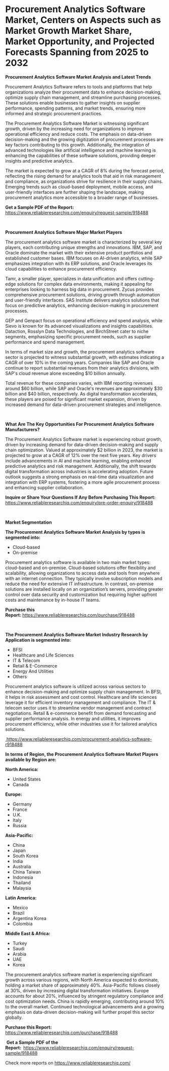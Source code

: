 <p><h1>Procurement Analytics Software Market, Centers on Aspects such as Market Growth Market Share, Market Opportunity, and Projected Forecasts Spanning from 2025 to 2032</h1></p><p><strong>Procurement Analytics Software Market Analysis and Latest Trends</strong></p>
<p><p>Procurement Analytics Software refers to tools and platforms that help organizations analyze their procurement data to enhance decision-making, optimize supply chain management, and streamline purchasing processes. These solutions enable businesses to gather insights on supplier performance, spending patterns, and market trends, ensuring more informed and strategic procurement practices.</p><p>The Procurement Analytics Software Market is witnessing significant growth, driven by the increasing need for organizations to improve operational efficiency and reduce costs. The emphasis on data-driven decision-making and the growing digitization of procurement processes are key factors contributing to this growth. Additionally, the integration of advanced technologies like artificial intelligence and machine learning is enhancing the capabilities of these software solutions, providing deeper insights and predictive analytics.</p><p>The market is expected to grow at a CAGR of 8% during the forecast period, reflecting the rising demand for analytics tools that aid in risk management and compliance, as organizations strive for resilience in their supply chains. Emerging trends such as cloud-based deployment, mobile access, and user-friendly interfaces are further shaping the landscape, making procurement analytics more accessible to a broader range of businesses.</p></p>
<p><strong>Get a Sample PDF of the Report:&nbsp;</strong> <a href="https://www.reliableresearchiq.com/enquiry/request-sample/918488?utm_campaign=2310&utm_medium=2&utm_source=Github&utm_content=ia&utm_term=06032025&utm_id=procurement-analytics-software">https://www.reliableresearchiq.com/enquiry/request-sample/918488</a></p>
<p>&nbsp;</p>
<p><strong>Procurement Analytics Software Major Market Players</strong></p>
<p><p>The procurement analytics software market is characterized by several key players, each contributing unique strengths and innovations. IBM, SAP, and Oracle dominate the market with their extensive product portfolios and established customer bases. IBM focuses on AI-driven analytics, while SAP emphasizes integration with its ERP solutions, and Oracle leverages its cloud capabilities to enhance procurement efficiency.</p><p>Tamr, a smaller player, specializes in data unification and offers cutting-edge solutions for complex data environments, making it appealing for enterprises looking to harness big data in procurement. Zycus provides comprehensive procurement solutions, driving growth through automation and user-friendly interfaces. SAS Institute delivers analytics solutions that focus on predictive analytics, enhancing decision-making in procurement processes.</p><p>GEP and Genpact focus on operational efficiency and spend analysis, while Sievo is known for its advanced visualizations and insights capabilities. Dataction, Rosslyn Data Technologies, and BirchStreet cater to niche segments, emphasizing specific procurement needs, such as supplier performance and spend management.</p><p>In terms of market size and growth, the procurement analytics software sector is projected to witness substantial growth, with estimates indicating a CAGR of over 10% in the coming years. Companies like SAP and Oracle continue to report substantial revenues from their analytics divisions, with SAP's cloud revenue alone exceeding $10 billion annually.</p><p>Total revenue for these companies varies, with IBM reporting revenues around $60 billion, while SAP and Oracle's revenues are approximately $30 billion and $40 billion, respectively. As digital transformation accelerates, these players are poised for significant market expansion, driven by increased demand for data-driven procurement strategies and intelligence.</p></p>
<p>&nbsp;</p>
<p><strong>What Are The Key Opportunities For Procurement Analytics Software Manufacturers?</strong></p>
<p><p>The Procurement Analytics Software market is experiencing robust growth, driven by increasing demand for data-driven decision-making and supply chain optimization. Valued at approximately $2 billion in 2023, the market is projected to grow at a CAGR of 12% over the next five years. Key drivers include advancements in AI and machine learning, enabling enhanced predictive analytics and risk management. Additionally, the shift towards digital transformation across industries is accelerating adoption. Future outlook suggests a strong emphasis on real-time data visualization and integration with ERP systems, fostering a more agile procurement process and enhancing supplier collaboration.</p></p>
<p><strong>Inquire or Share Your Questions If Any Before Purchasing This Report:</strong> <a href="https://www.reliableresearchiq.com/enquiry/pre-order-enquiry/918488?utm_campaign=2310&utm_medium=2&utm_source=Github&utm_content=ia&utm_term=06032025&utm_id=procurement-analytics-software">https://www.reliableresearchiq.com/enquiry/pre-order-enquiry/918488</a></p>
<p>&nbsp;</p>
<p><strong>Market Segmentation</strong></p>
<p><strong>The Procurement Analytics Software Market Analysis by types is segmented into:</strong></p>
<p><ul><li>Cloud-based</li><li>On-premise</li></ul></p>
<p><p>Procurement analytics software is available in two main market types: cloud-based and on-premise. Cloud-based solutions offer flexibility and scalability, allowing organizations to access data and tools from anywhere with an internet connection. They typically involve subscription models and reduce the need for extensive IT infrastructure. In contrast, on-premise solutions are installed locally on an organization’s servers, providing greater control over data security and customization but requiring higher upfront costs and maintenance by in-house IT teams.</p></p>
<p><strong>Purchase this Report:&nbsp;</strong><a href="https://www.reliableresearchiq.com/purchase/918488?utm_campaign=2310&utm_medium=2&utm_source=Github&utm_content=ia&utm_term=06032025&utm_id=procurement-analytics-software">https://www.reliableresearchiq.com/purchase/918488</a></p>
<p>&nbsp;</p>
<p><strong>The Procurement Analytics Software Market Industry Research by Application is segmented into:</strong></p>
<p><ul><li>BFSI</li><li>Healthcare and Life Sciences</li><li>IT & Telecom</li><li>Retail & E-Commerce</li><li>Energy And Utilities</li><li>Others</li></ul></p>
<p><p>Procurement analytics software is utilized across various sectors to enhance decision-making and optimize supply chain management. In BFSI, it helps in risk assessment and cost control. Healthcare and life sciences leverage it for efficient inventory management and compliance. The IT & telecom sector uses it to streamline vendor management and contract negotiations. Retail & e-commerce benefit from demand forecasting and supplier performance analysis. In energy and utilities, it improves procurement efficiency, while other industries use it for tailored analytics solutions.</p></p>
<p><a href="https://www.reliableresearchiq.com/procurement-analytics-software-r918488?utm_campaign=2310&utm_medium=2&utm_source=Github&utm_content=ia&utm_term=06032025&utm_id=procurement-analytics-software">&nbsp;https://www.reliableresearchiq.com/procurement-analytics-software-r918488</a></p>
<p><strong>In terms of Region, the Procurement Analytics Software Market Players available by Region are:</strong></p>
<p>
    <p> <strong> North America: </strong>
        <ul>
            <li>United States</li>
            <li>Canada</li>
        </ul>
        </p> 
    <p> <strong> Europe: </strong>
        <ul>
            <li>Germany</li>
            <li>France</li>
            <li>U.K.</li>
            <li>Italy</li>
            <li>Russia</li>
        </ul>
        </p> 
    <p> <strong> Asia-Pacific: </strong>
        <ul>
            <li>China</li>
            <li>Japan</li>
            <li>South Korea</li>
            <li>India</li>
            <li>Australia</li>
            <li>China Taiwan</li>
            <li>Indonesia</li>
            <li>Thailand</li>
            <li>Malaysia</li>
        </ul>
        </p> 
    <p> <strong> Latin America: </strong>
        <ul>
            <li>Mexico</li>
            <li>Brazil</li>
            <li>Argentina Korea</li>
            <li>Colombia</li>
        </ul>
        </p> 
    <p> <strong> Middle East & Africa: </strong>
        <ul>
            <li>Turkey</li>
            <li>Saudi</li>
            <li>Arabia</li>
            <li>UAE</li>
            <li>Korea</li>
        </ul>
    </p>
    </p>
<p><p>The procurement analytics software market is experiencing significant growth across various regions, with North America expected to dominate, holding a market share of approximately 40%. Asia-Pacific follows closely at 30%, driven by increasing digital transformation initiatives. Europe accounts for about 20%, influenced by stringent regulatory compliance and cost optimization needs. China is rapidly emerging, contributing around 10% to the overall market. Continued technological advancements and a growing emphasis on data-driven decision-making will further propel this sector globally.</p></p>
<p><strong>Purchase this Report: </strong><a href="https://www.reliableresearchiq.com/purchase/918488?utm_campaign=2310&utm_medium=2&utm_source=Github&utm_content=ia&utm_term=06032025&utm_id=procurement-analytics-software">https://www.reliableresearchiq.com/purchase/918488</a></p>
<p>&nbsp;<strong>Get a Sample PDF of the Report:&nbsp;&nbsp;</strong><a href="https://www.reliableresearchiq.com/enquiry/request-sample/918488?utm_campaign=2310&utm_medium=2&utm_source=Github&utm_content=ia&utm_term=06032025&utm_id=procurement-analytics-software">https://www.reliableresearchiq.com/enquiry/request-sample/918488</a></p>
<p><strong></strong></p>
<p>Check more reports on <a href="https://www.reliableresearchiq.com/?utm_campaign=2310&utm_medium=2&utm_source=Github&utm_content=ia&utm_term=06032025&utm_id=procurement-analytics-software">https://www.reliableresearchiq.com/</a></p>